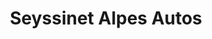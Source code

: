 ---
title: "Seyssinet Alpes Autos"
url: /seyssinet-pariset/seyssinet-alpes-autos/
shop: Autohaus
---